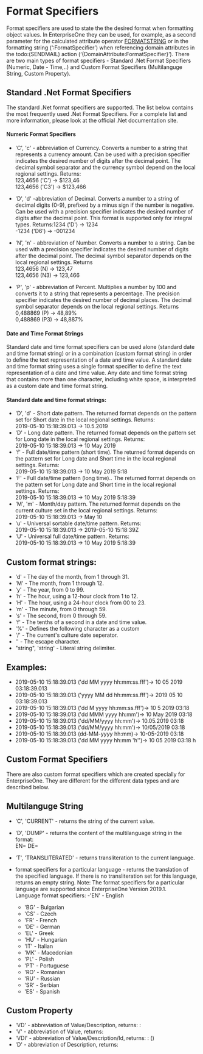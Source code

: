 # Format Specifiers
Format specifiers are used to state the the desired format when formatting object values. In EnterpriseOne they can be used, for example, as a second parameter for the calculated attribute operator [FORMATSTRING](calculated-attributes/operators/formatstring.md) or in the formatting string (‘:FormatSpecifier’) when referencing domain attributes in the todo:(SENDMAIL) action (‘{DomainAttribute:FormatSpecifier}’). There are two main types of format specifiers - Standard .Net Format Specifiers (Numeric, Date - Time,..) and Custom Format Specifiers (Multilanguge String, Custom Property). 

 

## Standard .Net Format Specifiers
The standard .Net format specifiers are supported. The list below contains the most frequently used .Net Format Specifiers. For a complete list and more information, please look at the official .Net documentation site.

#### Numeric Format Specifiers
- 'C', 'c' - abbreviation of Currency. Converts a number to a string that represents a currency amount. Can be used with a precision specifier indicates the desired number of digits after the decimal point. The decimal symbol separator and the currency symbol depend on the local regional settings. Returns: <br>
123,4656 ('C') → $123,46 <br>
123,4656 ('C3') → $123,466

- 'D', 'd' -abbreviation of Decimal. Converts a number to a string of decimal digits (0-9), prefixed by a minus sign if the number is negative. Can be used with a precision specifier indicates the desired number of digits after the decimal point.  This format is supported only for integral types. Returns:1234 ('D') →  1234 <br>
-1234 ('D6') → -001234

- 'N', 'n' - abbreviation of Number. Converts a number to a string. Can be used with a precision specifier indicates the desired number of digits after the decimal point. The decimal symbol separator depends on the local regional settings. Returns <br>
123,4656 (N) → 123,47 <br>
123,4656 (N3) → 123,466  

 - 'P', 'p' - abbreviation of Percent. Multiplies a number by 100 and converts it to a string that represents a percentage. The precision specifier indicates the desired number of decimal places. The decimal symbol separator depends on the local regional settings. Returns <br>
           0,488869 (P) → 48,89% <br>
           0,488869 (P3) → 48,887%

#### Date and Time Format Strings
Standard date and time format specifiers can be used alone (standard date and time format string) or in a combination (custom format string) in order to define the text representation of a date and time value. A standard date and time format string uses a single format specifier to define the text representation of a date and time value. Any date and time format string that contains more than one character, including white space, is interpreted as a custom date and time format string.

#### Standard date and time format strings:
- 'D', 'd' - Short date pattern. The returned format depends on the pattern set for Short date in the local regional settings.  Returns: <br>
           2019-05-10 15:18:39.013 → 10.5.2019
- 'D' - Long date pattern. The returned format depends on the pattern set for Long date in the local regional settings. Returns: <br>
           2019-05-10 15:18:39.013 → 10 May 2019
- 'f' - Full date/time pattern (short time). The returned format depends on the pattern set for Long date and Short time in the local regional settings. Returns: <br>
2019-05-10 15:18:39.013 → 10 May 2019 5:18
- 'F' - Full date/time pattern (long time).. The returned format depends on the pattern set for Long date and Short time in the local regional settings. Returns: <br>
2019-05-10 15:18:39.013 → 10 May 2019 5:18:39
- 'M', 'm' - Month/day pattern. The returned format depends on the current culture set in the local regional settings. Returns: <br>
2019-05-10 15:18:39.013 → May 10
- 'u' - Universal sortable date/time pattern. Returns: <br>
2019-05-10 15:18:39.013 → 2019-05-10 15:18:39Z
- 'U' - Universal full date/time pattern. Returns: <br>
2019-05-10 15:18:39.013 → 10 May 2019 5:18:39



## Custom format strings:
- 'd' - The day of the month, from 1 through 31.
- 'M' - The month, from 1 through 12.
- 'y' - The year, from 0 to 99.
- 'h' - The hour, using a 12-hour clock from 1 to 12.
- 'H' - The hour, using a 24-hour clock from 00 to 23.
- 'm' - The minute, from 0 through 59.
- 's' - The second, from 0 through 59.
- 'f' - The tenths of a second in a date and time value.
- '%' - Defines the following character as a custom 
- '/' - Тhe current's culture date seperator.
- '\' - The escape character.
- "string", 'string' - Literal string delimiter.


## Examples: 
- 2019-05-10 15:18:39.013 ('dd MM yyyy hh:mm:ss.fff')→ 10 05 2019 03:18:39.013
- 2019-05-10 15:18:39.013 ('yyyy MM dd  hh:mm:ss.fff')→ 2019 05 10  03:18:39.013
- 2019-05-10 15:18:39.013 ('dd M yyyy hh:mm:ss.fff')→ 10 5 2019 03:18
- 2019-05-10 15:18:39.013 ('dd MMM yyyy hh:mm')→ 10 May 2019 03:18
- 2019-05-10 15:18:39.013 ('dd/MM/yyyy hh:mm')→ 10.05.2019 03:18
- 2019-05-10 15:18:39.013 ('dd\/MM\/yyyy hh:mm')→ 10/05/2019 03:18
- 2019-05-10 15:18:39.013 (dd-MM-yyyy hh:mm)→ 10-05-2019 03:18
- 2019-05-10 15:18:39.013 ('dd MM yyyy hh:mm 'h'')→ 10 05 2019 03:18 h

## Custom Format Specifiers
There are also custom format specifiers which are created specially for EnterpriseOne. They are different for the different data types and are described below.

## Multilanguge String
- 'C', 'CURRENT' - returns the string of the current value.

- 'D', 'DUMP' - returns the content of the multilanguage string in the format: <br>
EN=<english-string> DE=<german-string>
- 'T', 'TRANSLITERATED' - returns transliteration to the current language.

- format specifiers for a particular language - returns the translation of the specified language. If there is no transliteration set for this language, returns an empty string. 
Note: The format specifiers for a particular language are supported since EnterpriseOne Version 2019.1. <br>
Language format specifiers:
     -'EN' - English
     - 'BG' - Bulgarian
     - 'CS' - Czech
     - 'FR' - French
     - 'DE' - German
     - 'EL' - Greek
     - 'HU' - Hungarian
     - 'IT' - Italian
     - 'MK' - Macedonian
     - 'PL' - Polish
     - 'PT' - Portuguese
     - 'RO' - Romanian
     - 'RU' - Russian
     - 'SR' - Serbian
     - 'ES' - Spanish

 

## Custom Property
- 'VD' - abbreviation of Value/Description, returns:
          <Value>: <Description>
- 'V' - abbreviation of Value, returns:
          <Value>
- 'VDI' - abbreviation of Value/Description/Id, returns:
         <Value>: <Description> (<Value-Id>)
- 'D' - abbreviation of Description, returns:
        <Description>
